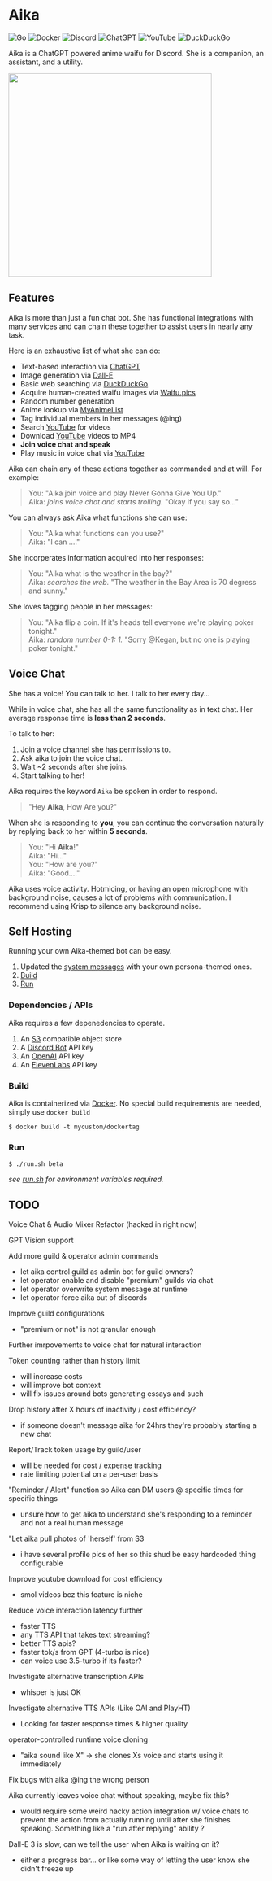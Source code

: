 # Aika

![Go](https://img.shields.io/badge/go-%2300ADD8.svg?style=for-the-badge&logo=go&logoColor=white)
![Docker](https://img.shields.io/badge/docker-%230db7ed.svg?style=for-the-badge&logo=docker&logoColor=white)
![Discord](https://img.shields.io/badge/Discord-%235865F2.svg?style=for-the-badge&logo=discord&logoColor=white)
![ChatGPT](https://img.shields.io/badge/chatGPT-74aa9c?style=for-the-badge&logo=openai&logoColor=white)
![YouTube](https://img.shields.io/badge/YouTube-%23FF0000.svg?style=for-the-badge&logo=YouTube&logoColor=white)
![DuckDuckGo](https://img.shields.io/badge/DuckDuckGo-DE5833?style=for-the-badge&logo=DuckDuckGo&logoColor=white)

Aika is a ChatGPT powered anime waifu for Discord. She is a companion, an assistant, and a utility.

<img width="400px" src="https://aika.lystic.zip/Screenshot%202023-11-20%20at%207.00.40%20PM.png"/>


## Features

Aika is more than just a fun chat bot. She has functional integrations with many services and can chain these together to assist users in nearly any task. 

Here is an exhaustive list of what she can do:
- Text-based interaction via [ChatGPT](#)
- Image generation via [Dall-E](#)
- Basic web searching via [DuckDuckGo](#)
- Acquire human-created waifu images via [Waifu.pics](#)
- Random number generation
- Anime lookup via [MyAnimeList](#)
- Tag individual members in her messages (@ing)
- Search [YouTube](#) for videos
- Download [YouTube](#) videos to MP4
- **Join voice chat and speak**
- Play music in voice chat via [YouTube](#)

Aika can chain any of these actions together as commanded and at will. For example:
> You: "Aika join voice and play Never Gonna Give You Up."\
> Aika: *joins voice chat and starts trolling.* "Okay if you say so..."

You can always ask Aika what functions she can use:
> You: "Aika what functions can you use?"\
> Aika: "I can ...."

She incorperates information acquired into her responses:
> You: "Aika what is the weather in the bay?"\
> Aika: *searches the web.* "The weather in the Bay Area is 70 degress and sunny."

She loves tagging people in her messages:
> You: "Aika flip a coin. If it's heads tell everyone we're playing poker tonight."\
> Aika: *random number 0-1: 1.* "Sorry @Kegan, but no one is playing poker tonight."

## Voice Chat

She has a voice! You can talk to her. I talk to her every day...

While in voice chat, she has all the same functionality as in text chat.
Her average response time is **less than 2 seconds**. 

To talk to her:
1. Join a voice channel she has permissions to.
2. Ask aika to join the voice chat.
3. Wait ~2 seconds after she joins.
4. Start talking to her!

Aika requires the keyword `Aika` be spoken in order to respond.
> "Hey **Aika**, How Are you?"

When she is responding to **you**, you can continue the conversation naturally by replying back to her within **5 seconds**.
> You: "Hi **Aika**!"\
> Aika: "Hi..."\
> You: "How are you?"\
> Aika: "Good...."

Aika uses voice activity. Hotmicing, or having an open microphone with background noise, causes a lot of problems with communication.
I recommend using Krisp to silence any background noise.

## Self Hosting

Running your own Aika-themed bot can be easy. 

1. Updated the [system messages](./discord/discordai/) with your own persona-themed ones.
2. [Build](#build)
3. [Run](#run)

### Dependencies / APIs

Aika requires a few depenedencies to operate.

1. An [S3](#) compatible object store
2. A [Discord Bot](#) API key
3. An [OpenAI](#) API key
4. An [ElevenLabs](#) API key

### Build

Aika is containerized via [Docker](#). No special build requirements are needed, simply use `docker build`

```shell
$ docker build -t mycustom/dockertag
```

### Run

```shell
$ ./run.sh beta
```

*see [run.sh](./run.sh) for environment variables required.*

## TODO

Voice Chat & Audio Mixer Refactor (hacked in right now)

GPT Vision support

Add more guild & operator admin commands
- let aika control guild as admin bot for guild owners?
- let operator enable and disable "premium" guilds via chat
- let operator overwrite system message at runtime
- let operator force aika out of discords

Improve guild configurations
- "premium or not" is not granular enough

Further imrpovements to voice chat for natural interaction

Token counting rather than history limit
- will increase costs
- will improve bot context
- will fix issues around bots generating essays and such

Drop history after X hours of inactivity / cost efficiency?
- if someone doesn't message aika for 24hrs they're probably starting a new chat

Report/Track token usage by guild/user
- will be needed for cost / expense tracking
- rate limiting potential on a per-user basis

"Reminder / Alert" function so Aika can DM users @ specific times for specific things
- unsure how to get aika to understand she's responding to a reminder and not a real human message

"Let aika pull photos of 'herself' from S3
- i have several profile pics of her so this shud be easy hardcoded thing configurable

Improve youtube download for cost efficiency
- smol videos bcz this feature is niche

Reduce voice interaction latency further
- faster TTS
- any TTS API that takes text streaming?
- better TTS apis?
- faster tok/s from GPT (4-turbo is nice)
- can voice use 3.5-turbo if its faster?

Investigate alternative transcription APIs
- whisper is just OK

Investigate alternative TTS APIs (Like OAI and PlayHT)
- Looking for faster response times & higher quality

operator-controlled runtime voice cloning
- "aika sound like X" -> she clones Xs voice and starts using it immediately

Fix bugs with aika @ing the wrong person

Aika currently leaves voice chat without speaking, maybe fix this?
- would require some weird hacky action integration w/ voice chats to prevent the action from actually running until after she finishes speaking. Something like a "run after replying" ability ?

Dall-E 3 is slow, can we tell the user when Aika is waiting on it?
- either a progress bar... or like some way of letting the user know she didn't freeze up




